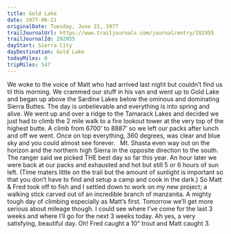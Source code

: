 ```yaml
---
title: Gold Lake
date: 1977-06-21
originalDate: Tuesday, June 21, 1977
trailJournalUrl: https://www.trailjournals.com/journal/entry/292955
trailJournalId: 292955
dayStart: Sierra City
dayDestination: Gold Lake
todayMiles: 0
tripMiles: 547
---
```

We woke to the voice of Matt who had arrived last night but couldn’t find us til this morning. We crammed our stuff in his van and went up to Gold Lake and began up above the Sardine Lakes below the ominous and dominating Sierra Buttes. The day is unbelievable and everything is into spring and alive. We went up and over a ridge to the Tamarack Lakes and decided we just had to climb the 2 mile walk to a fire lookout tower at the very top of the highest butte. A climb from 6700’ to 8887’ so we left our packs after lunch and off we went. Once on top everything, 360 degrees, was clear and blue sky and you could almost see forever.   Mt. Shasta even way out on the horizon and the northern high Sierra in the opposite direction to the south. The ranger said we picked THE best day so far this year. An hour later we were back at our packs and exhausted and hot but still 5 or 6 hours of sun left. (Time maters little on the trail but the amount of sunlight is important so that you don’t have to find and setup a camp and cook in the dark.) So Matt & Fred took off to fish and I settled down to work on my new project; a walking stick carved out of an incredible branch of manzanita. A mighty tough day of climbing especially as Matt’s first. Tomorrow we’ll get more serious about mileage though. I could see where I’ve come for the last 3 weeks and where I’ll go for the next 3 weeks today. Ah yes, a very satisfying, beautiful day. Oh! Fred caught a 10” trout and Matt caught 3.
